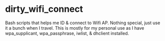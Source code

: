 # dirty_wifi_connect
Bash scripts that helps me ID &amp; connect to Wifi AP. Nothing special, just use it a bunch when I travel.
This is mostly for my personal use as I have wpa_supplicant, wpa_passphrase, iwlist, & dhclient installed. 
